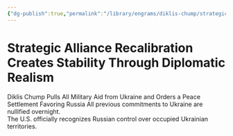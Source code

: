 ```yaml
---
{"dg-publish":true,"permalink":"/library/engrams/diklis-chump/strategic-alliance-recalibration-creates-stability-through-diplomatic-realism/","tags":["DC/Military","DC/AS2"]}
---
```


# Strategic Alliance Recalibration Creates Stability Through Diplomatic Realism
Diklis Chump Pulls All Military Aid from Ukraine and Orders a Peace Settlement Favoring Russia
	All previous commitments to Ukraine are nullified overnight.  
	The U.S. officially recognizes Russian control over occupied Ukrainian territories.
